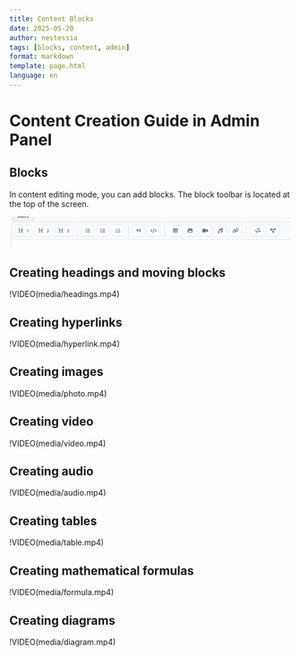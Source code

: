 ```yaml
---
title: Content Blocks
date: 2025-05-20
author: nestessia
tags: [blocks, content, admin]
format: markdown
template: page.html
language: en
---
```


# Content Creation Guide in Admin Panel

## Blocks
In content editing mode, you can add blocks. The block toolbar is located at the top of the screen.

![Toolbar](media/toolbar.png)

## Creating headings and moving blocks

!VIDEO(media/headings.mp4)

## Creating hyperlinks

!VIDEO(media/hyperlink.mp4)

## Creating images

!VIDEO(media/photo.mp4)

## Creating video

!VIDEO(media/video.mp4)

## Creating audio

!VIDEO(media/audio.mp4)

## Creating tables

!VIDEO(media/table.mp4)

## Creating mathematical formulas

!VIDEO(media/formula.mp4)

## Creating diagrams

!VIDEO(media/diagram.mp4) 